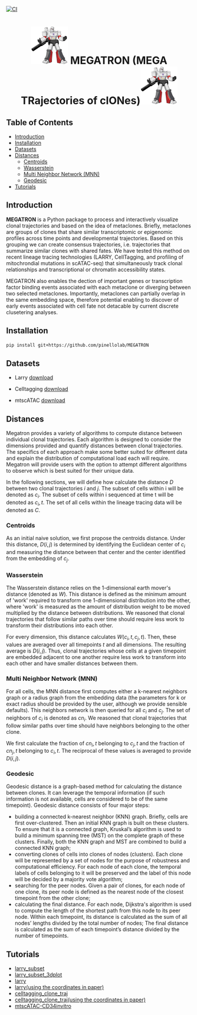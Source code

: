 [![CI](https://github.com/pinellolab/megatron/actions/workflows/CI.yml/badge.svg)](https://github.com/pinellolab/MEGATRON/actions/workflows/CI.yml)

<h1 align="center"><img src="./docs/source/_static/img/logo_200x204.png?raw=true" width="100px"> MEGATRON (MEGA TRajectories of clONes)<img src="./docs/source/_static/img/logo_200x204.png?raw=true" width="100px"></h1>

## Table of Contents
- [Introduction](#introduction)
- [Installation](#installation)
- [Datasets](#datasets)
- [Distances](#distances)
  * [Centroids](#centroids)
  * [Wasserstein](#wasserstein)
  * [Multi Neighbor Network (MNN)](#multi-neighbor-network-mnn)
  * [Geodesic](#geodesic)
- [Tutorials](#tutorials)

## Introduction

**MEGATRON** is a Python package to process and interactively visualize clonal trajectories and based on the idea of metaclones. Briefly, metaclones are groups of clones that share similar transcriptomic or epigenomic profiles across time points and developmental trajectories. Based on this grouping we can create consensus trajectories, i.e. trajectories that summarize similar clones with shared fates. We have tested this method on recent lineage tracing technologies (LARRY, CellTagging, and profiling of mitochrondial mutations in scATAC-seq) that simultaneously track clonal relationships and transcriptional or chromatin accessibility states. 

MEGATRON also enables the dection of important genes or transcription factor binding events associated with each metaclone or diverging between two selected metaclones. Importantly, metaclones can partially overlap in the same embedding space, therefore potential enabling to discover of early events associated with cell fate not detacable by current discrete clusetering analyses.




## Installation

```bash
pip install git+https://github.com/pinellolab/MEGATRON
```


## Datasets

* Larry [download](https://mega.nz/folder/gVhFkYaA#FH3S3VoxxeIoTW6aR-sWcA)

* Celltagging [download](https://mega.nz/folder/EJ4FXIYC#8Kx_qiPl4DTBko3AJBjufQ)

* mtscATAC [download](https://osf.io/bupge/)

## Distances
Megatron provides a variety of algorithms to compute distance between individual clonal trajectories. Each algorithm is designed to consider the dimensions provided and quantify distances between clonal trajectories. The specifics of each approach make some better suited for different data and explain the distribution of computational load each will require. Megatron will provide users with the option to attempt different algorithms to observe which is best suited for their unique data.

In the following sections, we will define how  calculate the distance $D$ between two clonal trajectories $i$ and $j$. The subset of cells within i will be denoted as $c_i$. The subset of cells within i sequenced at time t will be denoted as $c_i,t$. The set of all cells within the lineage tracing data will be denoted as $C$.

### Centroids
As an initial naive solution, we first propose the centroids distance. Under this distance, $D(i,j)$ is determined by identifying the Euclidean center of $c_i$ and measuring the distance between that center and the center identified from the embedding of $c_j$. 

### Wasserstein
The Wasserstein distance relies on the 1-dimensional earth mover's distance (denoted as $W$). This distance is defined as the minimum amount of 'work' required to transform one 1-dimensional distribution into the other, where 'work' is measured as the amount of distribution weight to be moved multiplied by the distance between distributions. We reasoned that clonal trajectories that follow similar paths over time should require less work to transform their distributions into each other.

For every dimension, this distance calculates $W(c_i,t, c_j,t)$. Then, these values are averaged over all timepoints $t$ and all dimensions. The resulting average is $D(i,j)$. Thus, clonal trajectories whose cells at a given timepoint are embedded adjacent to one another require less work to transform into each other and have smaller distances between them.

### Multi Neighbor Network (MNN)
For all cells, the MNN distance first computes either a k-nearest neighbors graph or a radius graph from the embedding data (the parameters for k or exact radius should be provided by the user, although we provide sensible defaults). This neighbors network is then queried for all $c_i$ and $c_j$. The set of neighbors of $c_i$ is denoted as $cn_i$. We reasoned that clonal trajectories that follow similar paths over time should have neighbors belonging to the other clone.

We first calculate the fraction of $cn_i,t$ belonging to $c_j,t$ and the fraction of $cn_j,t$ belonging to $c_i,t$. The reciprocal of these values is averaged to provide $D(i,j)$.

### Geodesic
Geodesic distance is a graph-based method for calculating the distance between clones. It can leverage the temporal information (if such information is not available, cells are considered to be of the same timepoint). Geodesic distance consists of four major steps: 
- building a connected k-nearest neighbor (KNN) graph. Briefly, cells are first over-clustered. Then an initial KNN graph is built on these clusters. To ensure that it is a connected graph, Kruskal’s algorithm is used to build a minimum spanning tree (MST) on the complete graph of these clusters. Finally, both the KNN graph and MST are combined to build a connected KNN graph;
- converting clones of cells into clones of nodes (clusters). Each clone will be represented by a set of nodes for the purpose of robustness and computational efficiency. For each node of each clone, the temporal labels of cells belonging to it will be preserved and the label of this node will be decided by a majority vote algorithm;
- searching for the peer nodes. Given a pair of clones, for each node of one clone, its peer node is defined as the nearest node of the closest timepoint from the other clone;
- calculating the final distance. For each node, Dijkstra's algorithm is used to compute the length of the shortest path from this node to its peer node. Within each timepoint, its distance is calculated as the sum of all nodes’ lengths divided by the total number of nodes; The final distance is calculated as the sum of each timepoint’s distance divided by the number of timepoints.

## Tutorials

* [larry_subset](https://github.com/pinellolab/MEGATRON/tree/master/docs/source/_static/notebooks/larry_subset.ipynb)
* [larry_subset_3dplot](https://github.com/pinellolab/MEGATRON/tree/master/docs/source/_static/notebooks/larry_subset_3dplot.ipynb)
* [larry](https://github.com/pinellolab/MEGATRON/tree/master/docs/source/_static/notebooks/larry.ipynb)
* [larry(using the coordinates in paper)](https://github.com/pinellolab/MEGATRON/tree/master/docs/source/_static/notebooks/larry_with_original_coordinates.ipynb)
* [celltagging_clone_traj](https://github.com/pinellolab/MEGATRON/tree/master/docs/source/_static/notebooks/celltagging_clone_traj.ipynb)
* [celltagging_clone_traj(using the coordinates in paper)](https://github.com/pinellolab/MEGATRON/tree/master/docs/source/_static/notebooks/celltagging_with_original_coordinates.ipynb)
* [mtscATAC-CD34invitro](https://github.com/pinellolab/MEGATRON/tree/master/docs/source/_static/notebooks/mtscATAC-CD34invitro.ipynb)
